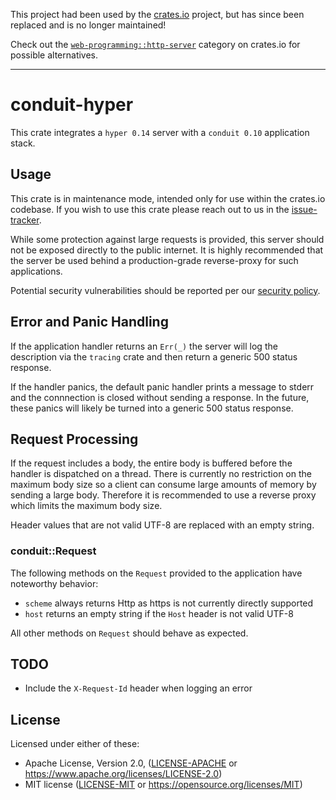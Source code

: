 This project had been used by the [crates.io](https://github.com/rust-lang/crates.io)
project, but has since been replaced and is no longer maintained!

Check out the [`web-programming::http-server`](https://crates.io/categories/web-programming::http-server)
category on crates.io for possible alternatives.

----

# conduit-hyper

This crate integrates a `hyper 0.14` server with a `conduit 0.10` application
stack.

## Usage

This crate is in maintenance mode, intended only for use within the crates.io
codebase. If you wish to use this crate please reach out to us in the
[issue-tracker](https://github.com/conduit-rust/conduit-hyper/issues).

While some protection against large requests is provided, this server should
not be exposed directly to the public internet. It is highly recommended that
the server be used behind a production-grade reverse-proxy for such
applications. 

Potential security vulnerabilities should be reported per our [security policy].

[security policy]: https://github.com/conduit-rust/.github/security/policy

## Error and Panic Handling

If the application handler returns an `Err(_)` the server will log the
description via the `tracing` crate and then return a generic 500 status response.

If the handler panics, the default panic handler prints a message to stderr and the
connnection is closed without sending a response.  In the future, these panics
will likely be turned into a generic 500 status response.

## Request Processing

If the request includes a body, the entire body is buffered before the handler
is dispatched on a thread.  There is currently no restriction on the maximum
body size so a client can consume large amounts of memory by sending a large
body.  Therefore it is recommended to use a reverse proxy which limits the
maximum body size.

Header values that are not valid UTF-8 are replaced with an empty string.

### conduit::Request

The following methods on the `Request` provided to the application have
noteworthy behavior:

* `scheme` always returns Http as https is not currently directly supported
* `host` returns an empty string if the `Host` header is not valid UTF-8

All other methods on `Request` should behave as expected.

## TODO

* Include the `X-Request-Id` header when logging an error

## License

Licensed under either of these:

 * Apache License, Version 2.0, ([LICENSE-APACHE](LICENSE-APACHE) or
   https://www.apache.org/licenses/LICENSE-2.0)
 * MIT license ([LICENSE-MIT](LICENSE-MIT) or
   https://opensource.org/licenses/MIT)
